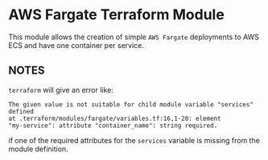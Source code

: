 # AWS Fargate Terraform Module

This module allows the creation of simple `AWS Fargate` deployments to
AWS ECS and have one container per service.


## NOTES

`terraform` will give an error like:

```
The given value is not suitable for child module variable "services" defined
at .terraform/modules/fargate/variables.tf:16,1-20: element
"my-service": attribute "container_name": string required.
```

if one of the required attributes for the `services` variable is missing
from the module definition.

